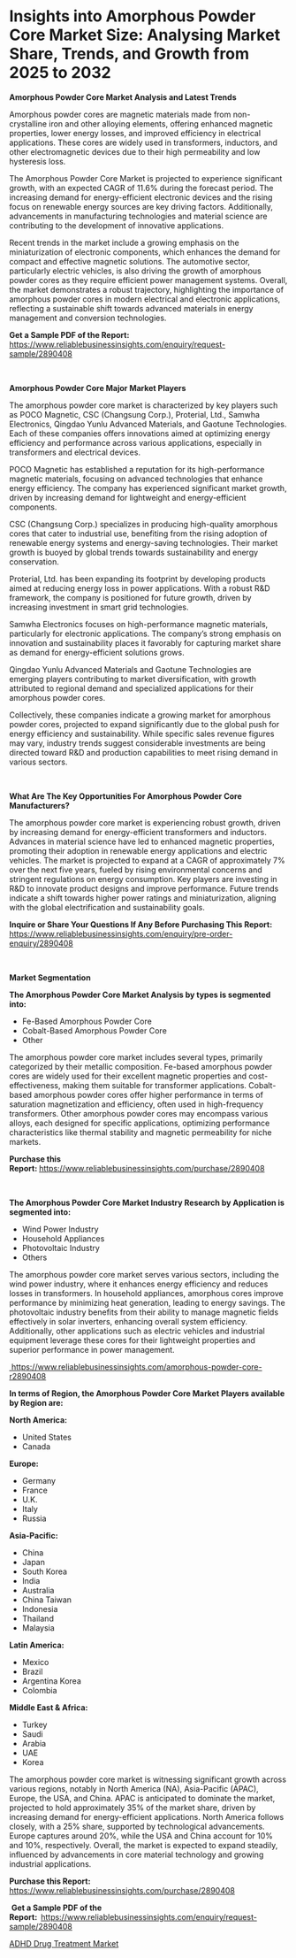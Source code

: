 <p><h1>Insights into Amorphous Powder Core Market Size: Analysing Market Share, Trends, and Growth from 2025 to 2032</h1></p><p><strong>Amorphous Powder Core Market Analysis and Latest Trends</strong></p>
<p><p>Amorphous powder cores are magnetic materials made from non-crystalline iron and other alloying elements, offering enhanced magnetic properties, lower energy losses, and improved efficiency in electrical applications. These cores are widely used in transformers, inductors, and other electromagnetic devices due to their high permeability and low hysteresis loss.</p><p>The Amorphous Powder Core Market is projected to experience significant growth, with an expected CAGR of 11.6% during the forecast period. The increasing demand for energy-efficient electronic devices and the rising focus on renewable energy sources are key driving factors. Additionally, advancements in manufacturing technologies and material science are contributing to the development of innovative applications.</p><p>Recent trends in the market include a growing emphasis on the miniaturization of electronic components, which enhances the demand for compact and effective magnetic solutions. The automotive sector, particularly electric vehicles, is also driving the growth of amorphous powder cores as they require efficient power management systems. Overall, the market demonstrates a robust trajectory, highlighting the importance of amorphous powder cores in modern electrical and electronic applications, reflecting a sustainable shift towards advanced materials in energy management and conversion technologies.</p></p>
<p><strong>Get a Sample PDF of the Report:&nbsp;</strong> <a href="https://www.reliablebusinessinsights.com/enquiry/request-sample/2890408?utm_campaign=3283&utm_medium=2&utm_source=Github&utm_content=ia&utm_term=14032025&utm_id=amorphous-powder-core">https://www.reliablebusinessinsights.com/enquiry/request-sample/2890408</a></p>
<p>&nbsp;</p>
<p><strong>Amorphous Powder Core Major Market Players</strong></p>
<p><p>The amorphous powder core market is characterized by key players such as POCO Magnetic, CSC (Changsung Corp.), Proterial, Ltd., Samwha Electronics, Qingdao Yunlu Advanced Materials, and Gaotune Technologies. Each of these companies offers innovations aimed at optimizing energy efficiency and performance across various applications, especially in transformers and electrical devices.</p><p>POCO Magnetic has established a reputation for its high-performance magnetic materials, focusing on advanced technologies that enhance energy efficiency. The company has experienced significant market growth, driven by increasing demand for lightweight and energy-efficient components.</p><p>CSC (Changsung Corp.) specializes in producing high-quality amorphous cores that cater to industrial use, benefiting from the rising adoption of renewable energy systems and energy-saving technologies. Their market growth is buoyed by global trends towards sustainability and energy conservation.</p><p>Proterial, Ltd. has been expanding its footprint by developing products aimed at reducing energy loss in power applications. With a robust R&D framework, the company is positioned for future growth, driven by increasing investment in smart grid technologies.</p><p>Samwha Electronics focuses on high-performance magnetic materials, particularly for electronic applications. The company’s strong emphasis on innovation and sustainability places it favorably for capturing market share as demand for energy-efficient solutions grows.</p><p>Qingdao Yunlu Advanced Materials and Gaotune Technologies are emerging players contributing to market diversification, with growth attributed to regional demand and specialized applications for their amorphous powder cores.</p><p>Collectively, these companies indicate a growing market for amorphous powder cores, projected to expand significantly due to the global push for energy efficiency and sustainability. While specific sales revenue figures may vary, industry trends suggest considerable investments are being directed toward R&D and production capabilities to meet rising demand in various sectors.</p></p>
<p>&nbsp;</p>
<p><strong>What Are The Key Opportunities For Amorphous Powder Core Manufacturers?</strong></p>
<p><p>The amorphous powder core market is experiencing robust growth, driven by increasing demand for energy-efficient transformers and inductors. Advances in material science have led to enhanced magnetic properties, promoting their adoption in renewable energy applications and electric vehicles. The market is projected to expand at a CAGR of approximately 7% over the next five years, fueled by rising environmental concerns and stringent regulations on energy consumption. Key players are investing in R&D to innovate product designs and improve performance. Future trends indicate a shift towards higher power ratings and miniaturization, aligning with the global electrification and sustainability goals.</p></p>
<p><strong>Inquire or Share Your Questions If Any Before Purchasing This Report:</strong> <a href="https://www.reliablebusinessinsights.com/enquiry/pre-order-enquiry/2890408?utm_campaign=3283&utm_medium=2&utm_source=Github&utm_content=ia&utm_term=14032025&utm_id=amorphous-powder-core">https://www.reliablebusinessinsights.com/enquiry/pre-order-enquiry/2890408</a></p>
<p>&nbsp;</p>
<p><strong>Market Segmentation</strong></p>
<p><strong>The Amorphous Powder Core Market Analysis by types is segmented into:</strong></p>
<p><ul><li>Fe-Based Amorphous Powder Core</li><li>Cobalt-Based Amorphous Powder Core</li><li>Other</li></ul></p>
<p><p>The amorphous powder core market includes several types, primarily categorized by their metallic composition. Fe-based amorphous powder cores are widely used for their excellent magnetic properties and cost-effectiveness, making them suitable for transformer applications. Cobalt-based amorphous powder cores offer higher performance in terms of saturation magnetization and efficiency, often used in high-frequency transformers. Other amorphous powder cores may encompass various alloys, each designed for specific applications, optimizing performance characteristics like thermal stability and magnetic permeability for niche markets.</p></p>
<p><strong>Purchase this Report:&nbsp;</strong><a href="https://www.reliablebusinessinsights.com/purchase/2890408?utm_campaign=3283&utm_medium=2&utm_source=Github&utm_content=ia&utm_term=14032025&utm_id=amorphous-powder-core">https://www.reliablebusinessinsights.com/purchase/2890408</a></p>
<p>&nbsp;</p>
<p><strong>The Amorphous Powder Core Market Industry Research by Application is segmented into:</strong></p>
<p><ul><li>Wind Power Industry</li><li>Household Appliances</li><li>Photovoltaic Industry</li><li>Others</li></ul></p>
<p><p>The amorphous powder core market serves various sectors, including the wind power industry, where it enhances energy efficiency and reduces losses in transformers. In household appliances, amorphous cores improve performance by minimizing heat generation, leading to energy savings. The photovoltaic industry benefits from their ability to manage magnetic fields effectively in solar inverters, enhancing overall system efficiency. Additionally, other applications such as electric vehicles and industrial equipment leverage these cores for their lightweight properties and superior performance in power management.</p></p>
<p><a href="https://www.reliablebusinessinsights.com/amorphous-powder-core-r2890408?utm_campaign=3283&utm_medium=2&utm_source=Github&utm_content=ia&utm_term=14032025&utm_id=amorphous-powder-core">&nbsp;https://www.reliablebusinessinsights.com/amorphous-powder-core-r2890408</a></p>
<p><strong>In terms of Region, the Amorphous Powder Core Market Players available by Region are:</strong></p>
<p>
    <p> <strong> North America: </strong>
        <ul>
            <li>United States</li>
            <li>Canada</li>
        </ul>
        </p> 
    <p> <strong> Europe: </strong>
        <ul>
            <li>Germany</li>
            <li>France</li>
            <li>U.K.</li>
            <li>Italy</li>
            <li>Russia</li>
        </ul>
        </p> 
    <p> <strong> Asia-Pacific: </strong>
        <ul>
            <li>China</li>
            <li>Japan</li>
            <li>South Korea</li>
            <li>India</li>
            <li>Australia</li>
            <li>China Taiwan</li>
            <li>Indonesia</li>
            <li>Thailand</li>
            <li>Malaysia</li>
        </ul>
        </p> 
    <p> <strong> Latin America: </strong>
        <ul>
            <li>Mexico</li>
            <li>Brazil</li>
            <li>Argentina Korea</li>
            <li>Colombia</li>
        </ul>
        </p> 
    <p> <strong> Middle East & Africa: </strong>
        <ul>
            <li>Turkey</li>
            <li>Saudi</li>
            <li>Arabia</li>
            <li>UAE</li>
            <li>Korea</li>
        </ul>
    </p>
    </p>
<p><p>The amorphous powder core market is witnessing significant growth across various regions, notably in North America (NA), Asia-Pacific (APAC), Europe, the USA, and China. APAC is anticipated to dominate the market, projected to hold approximately 35% of the market share, driven by increasing demand for energy-efficient applications. North America follows closely, with a 25% share, supported by technological advancements. Europe captures around 20%, while the USA and China account for 10% and 10%, respectively. Overall, the market is expected to expand steadily, influenced by advancements in core material technology and growing industrial applications.</p></p>
<p><strong>Purchase this Report: </strong><a href="https://www.reliablebusinessinsights.com/purchase/2890408?utm_campaign=3283&utm_medium=2&utm_source=Github&utm_content=ia&utm_term=14032025&utm_id=amorphous-powder-core">https://www.reliablebusinessinsights.com/purchase/2890408</a></p>
<p>&nbsp;<strong>Get a Sample PDF of the Report:&nbsp;&nbsp;</strong><a href="https://www.reliablebusinessinsights.com/enquiry/request-sample/2890408?utm_campaign=3283&utm_medium=2&utm_source=Github&utm_content=ia&utm_term=14032025&utm_id=amorphous-powder-core">https://www.reliablebusinessinsights.com/enquiry/request-sample/2890408</a></p>
<p><strong></strong></p>
<p><p><a href="https://github.com/shopovdjondo/Market-Research-Report-List-1/blob/main/adhd-drug-treatment-market.md?utm_campaign=3283&utm_medium=2&utm_source=Github&utm_content=ia&utm_term=14032025&utm_id=amorphous-powder-core">ADHD Drug Treatment Market</a></p></p>